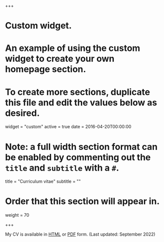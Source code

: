+++
# Custom widget.
# An example of using the custom widget to create your own homepage section.
# To create more sections, duplicate this file and edit the values below as desired.
widget = "custom"
active = true
date = 2016-04-20T00:00:00

# Note: a full width section format can be enabled by commenting out the `title` and `subtitle` with a `#`.
title = "Curriculum vitae"
subtitle = ""

# Order that this section will appear in.
weight = 70

+++

My CV is available in [HTML](cv/) or [PDF](cv/cv.pdf) form. (Last updated: September 2022)
